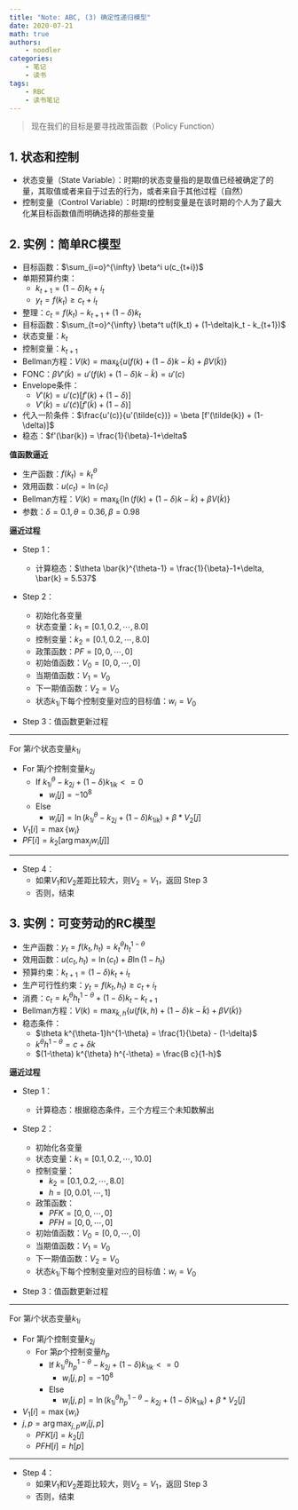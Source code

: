 ```yaml
---
title: "Note: ABC, (3) 确定性递归模型"
date: 2020-07-21
math: true
authors:
    - noodler
categories:
    - 笔记
    - 读书
tags:
    - RBC
    - 读书笔记
---
```


> 现在我们的目标是要寻找政策函数（Policy Function）

## 1. 状态和控制

- 状态变量（State Variable）：时期$t$的状态变量指的是取值已经被确定了的量，其取值或者来自于过去的行为，或者来自于其他过程（自然）
- 控制变量（Control Variable）：时期$t$的控制变量是在该时期的个人为了最大化某目标函数值而明确选择的那些变量

## 2. 实例：简单RC模型

- 目标函数：$\sum_{i=o}^{\infty} \beta^i u(c_{t+i})$
- 单期预算约束：
  - $k_{t+1} = (1-\delta) k_t + i_t$
  - $y_t = f(k_t) \ge c_t + i_t$
- 整理：$c_t = f(k_t) - k_{t+1} + (1-\delta)k_t$
- 目标函数：$\sum_{t=o}^{\infty} \beta^t u(f(k_t) + (1-\delta)k_t - k_{t+1})$
- 状态变量：$k_t$
- 控制变量：$k_{t+1}$
- Bellman方程：$V(k) = \max_{\tilde{k}} \{u(f(k) + (1-\delta)k - \tilde{k}) + \beta V(\tilde{k})\}$
- FONC：$\beta V'(\tilde{k}) = u'(f(k) + (1-\delta)k - \tilde{k}) = u'(c)$
- Envelope条件：
  - $V'(k) = u'(c) [f'(k) + (1-\delta)]$
  - $V'(\tilde{k}) = u'(\tilde{c}) [f'(\tilde{k}) + (1-\delta)]$
- 代入一阶条件：$\frac{u'(c)}{u'(\tilde{c})} = \beta [f'(\tilde{k}) + (1-\delta)]$
- 稳态：$f'(\bar{k}) = \frac{1}{\beta}-1+\delta$

**值函数逼近**

- 生产函数：$f(k_t) = k_t^{\theta}$
- 效用函数：$u(c_t) = \ln (c_t)$
- Bellman方程：$V(k) = \max_{\tilde{k}} \{\ln (f(k) + (1-\delta)k - \tilde{k}) + \beta V(\tilde{k})\}$
- 参数：$\delta = 0.1, \theta = 0.36, \beta = 0.98$

**逼近过程**

- Step 1：
  - 计算稳态：$\theta \bar{k}^{\theta-1} = \frac{1}{\beta}-1+\delta, \bar{k} = 5.537$
- Step 2：
  - 初始化各变量
  - 状态变量：$k_1 = [0.1, 0.2, \cdots, 8.0]$
  - 控制变量：$k_2 = [0.1, 0.2, \cdots, 8.0]$
  - 政策函数：$PF = [0, 0, \cdots, 0]$
  - 初始值函数：$V_0 = [0, 0, \cdots, 0]$
  - 当期值函数：$V_1 = V_0$
  - 下一期值函数：$V_2 = V_0$
  - 状态$k_{1i}$下每个控制变量对应的目标值：$w_i = V_0$

- Step 3：值函数更新过程
---
For 第$i$个状态变量$k_{1i}$
- For 第$j$个控制变量$k_{2j}$
  - If $k_{1i}^{\theta} - k_{2j} + (1-\delta) k_{1ik} <= 0$
    - $w_i[j] = -10^8$
  - Else
    - $w_i[j] = \ln(k_{1i}^{\theta} - k_{2j} + (1-\delta) k_{1ik}) + \beta * V_2[j]$
- $V_1[i] = \max \{w_i\}$
- $PF[i] = k_2 [\arg \max_j {w_i[j]}]$
---

- Step 4：
  - 如果$V_1$和$V_2$差距比较大，则$V_2 = V_1$，返回 Step 3
  - 否则，结束


## 3. 实例：可变劳动的RC模型

- 生产函数：$y_t = f(k_t, h_t) = k_t^{\theta} h_t^{1-\theta}$
- 效用函数：$u(c_t, h_t) = \ln (c_t) + B \ln (1-h_t)$
- 预算约束：$k_{t+1} = (1-\delta) k_t + i_t$
- 生产可行性约束：$y_t = f(k_t, h_t) \ge c_t + i_t$
- 消费：$c_t = k_t^{\theta} h_t^{1-\theta} + (1-\delta) k_t - k_{t+1}$
- Bellman方程：$V(k) = \max_{\tilde{k}, h} \{u(f(k, h) + (1-\delta)k - \tilde{k}) + \beta V(\tilde{k})\}$
- 稳态条件：
  - $\theta k^{\theta-1}h^{1-\theta} = \frac{1}{\beta} - (1-\delta)$
  - $k^{\theta} h^{1-\theta} = c + \delta k$
  - $(1-\theta) k^{\theta} h^{-\theta} = \frac{B c}{1-h}$

**逼近过程**

- Step 1：
  - 计算稳态：根据稳态条件，三个方程三个未知数解出
- Step 2：
  - 初始化各变量
  - 状态变量：$k_1 = [0.1, 0.2, \cdots, 10.0]$
  - 控制变量：
    - $k_2 = [0.1, 0.2, \cdots, 8.0]$
    - $h = [0, 0.01, \cdots, 1]$
  - 政策函数：
    - $PFK = [0, 0, \cdots, 0]$
    - $PFH = [0, 0, \cdots, 0]$
  - 初始值函数：$V_0 = [0, 0, \cdots, 0]$
  - 当期值函数：$V_1 = V_0$
  - 下一期值函数：$V_2 = V_0$
  - 状态$k_{1i}$下每个控制变量对应的目标值：$w_i = V_0$

- Step 3：值函数更新过程
---
For 第$i$个状态变量$k_{1i}$
- For 第$j$个控制变量$k_{2j}$
  - For 第$p$个控制变量$h_p$
    - If $k_{1i}^{\theta}h_p^{1-\theta} - k_{2j} + (1-\delta) k_{1ik} <= 0$
      - $w_i[j, p] = -10^8$
    - Else
      - $w_i[j, p] = \ln(k_{1i}^{\theta}h_p^{1-\theta} - k_{2j} + (1-\delta) k_{1ik}) + \beta * V_2[j]$
- $V_1[i] = \max \{w_i\}$
- $j, p = \arg \max_{j, p} {w_i[j, p]}$
  - $PFK[i] = k_2[j]$
  - $PFH[i] = h[p]$
---

- Step 4：
  - 如果$V_1$和$V_2$差距比较大，则$V_2 = V_1$，返回 Step 3
  - 否则，结束
